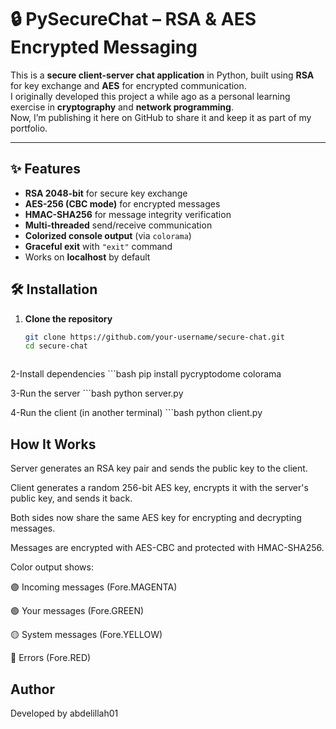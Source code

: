 # 🔒 PySecureChat – RSA & AES Encrypted Messaging

This is a **secure client-server chat application** in Python, built using **RSA** for key exchange and **AES** for encrypted communication.  
I originally developed this project a while ago as a personal learning exercise in **cryptography** and **network programming**.  
Now, I’m publishing it here on GitHub to share it and keep it as part of my portfolio.

---

## ✨ Features

- **RSA 2048-bit** for secure key exchange
- **AES-256 (CBC mode)** for encrypted messages
- **HMAC-SHA256** for message integrity verification
- **Multi-threaded** send/receive communication
- **Colorized console output** (via `colorama`)
- **Graceful exit** with `"exit"` command
- Works on **localhost** by default


## 🛠 Installation

1. **Clone the repository**
   ```bash
   git clone https://github.com/your-username/secure-chat.git
   cd secure-chat



2-Install dependencies
      ```bash
      pip install pycryptodome colorama

3-Run the server
       ```bash
      python server.py

4-Run the client (in another terminal)
       ```bash
      python client.py

## How It Works

   Server generates an RSA key pair and sends the public key to the client.

   Client generates a random 256-bit AES key, encrypts it with the server's public key, and sends it back.

   Both sides now share the same AES key for encrypting and decrypting messages.

  Messages are encrypted with AES-CBC and protected with HMAC-SHA256.

  Color output shows:

  🟣 Incoming messages (Fore.MAGENTA)

  🟢 Your messages (Fore.GREEN)

  🟡 System messages (Fore.YELLOW)

  🔴 Errors (Fore.RED)




## Author

Developed by abdelillah01
